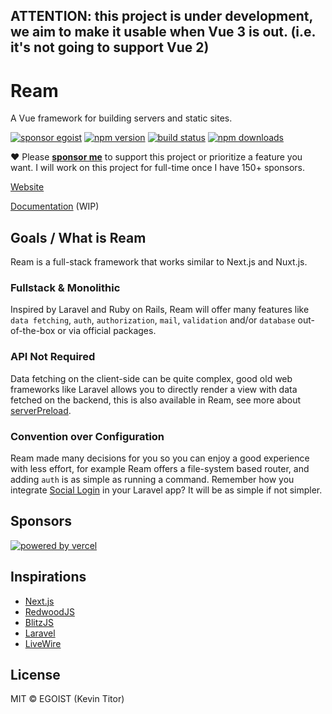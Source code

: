 ## ATTENTION: this project is under development, we aim to make it usable when Vue 3 is out. (i.e. it's not going to support Vue 2)

# Ream

A Vue framework for building servers and static sites.

[![sponsor egoist](https://flat.badgen.net/badge/SPONSOR/EGOIST/purple?icon=kofi&scale=1.5&labelColor=black)](https://github.com/sponsors/egoist) [![npm version](https://flat.badgen.net/npm/v/ream?scale=1.5)](https://npm.im/ream) [![build status](https://flat.badgen.net/github/status/ream/ream/master?scale=1.5)](https://github.com/ream/ream/actions) [![npm downloads](https://flat.badgen.net/npm/dm/ream?scale=1.5)](https://npm.im/ream)

❤️ Please [__sponsor me__](https://github.com/sponsors/egoist) to support this project or prioritize a feature you want. I will work on this project for full-time once I have 150+ sponsors.

[Website](https://ream.dev)

[Documentation](https://ream.dev/docs/getting-started) (WIP)

## Goals / What is Ream

Ream is a full-stack framework that works similar to Next.js and Nuxt.js.

### Fullstack & Monolithic

Inspired by Laravel and Ruby on Rails, Ream will offer many features like `data fetching`, `auth`, `authorization`, `mail`, `validation` and/or `database` out-of-the-box or via official packages. 

### API Not Required

Data fetching on the client-side can be quite complex, good old web frameworks like Laravel allows you to directly render a view with data fetched on the backend, this is also available in Ream, see more about [serverPreload](https://ream.dev/docs/data-fetching#server-preload).

### Convention over Configuration

Ream made many decisions for you so you can enjoy a good experience with less effort, for example Ream offers a file-system based router, and adding `auth` is as simple as running a command. Remember how you integrate [Social Login](https://laravel.com/docs/7.x/socialite) in your Laravel app? It will be as simple if not simpler.

## Sponsors

[![powered by vercel](https://gist.githubusercontent.com/egoist/40709a330eaec21acefd984e70a726ee/raw/1f4f350e56bf9dd0eec6d4217b50bda80b712342/powered-by-vercel.svg)](https://vercel.com?utm_source=reamjs)

## Inspirations

- [Next.js](https://nextjs.org)
- [RedwoodJS](https://redwoodjs.com/)
- [BlitzJS](https://blitzjs.com/)
- [Laravel](https://laravel.com)
- [LiveWire](https://laravel-livewire.com/)

## License

MIT &copy; EGOIST (Kevin Titor)
